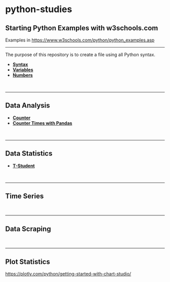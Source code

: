 # python-studies

## Starting Python Examples with w3schools.com

Examples in https://www.w3schools.com/python/python_examples.asp

------
The purpose of this repository is to create a file using all Python syntax.

- [**Syntax**](intro/syntax.py)
- [**Variables**](intro/variables.py)
- [**Numbers**](intro/numbers.py)

<br>

------

## Data Analysis

- [**Counter**](analysis/counteranalysis.py)
- [**Counter Times with Pandas**](analysis/counterTimesPandas.py)



<br>

------

## Data Statistics

- [**T-Student**](statistics/t_student.py)



<br>


------

## Time Series





<br>

<hr>

## Data Scraping





<br>

<hr>

## Plot Statistics

https://plotly.com/python/getting-started-with-chart-studio/



